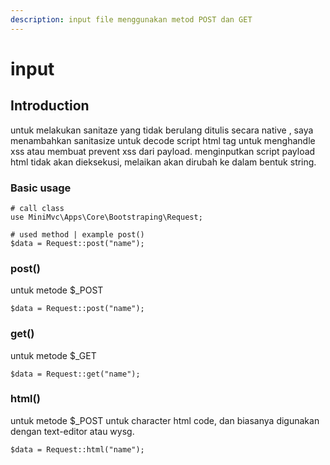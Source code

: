 ```yaml
---
description: input file menggunakan metod POST dan GET
---
```


# input

## Introduction

untuk melakukan sanitaze yang tidak berulang ditulis secara native , saya menambahkan sanitasize untuk decode script html tag untuk menghandle xss atau membuat prevent xss dari payload. menginputkan script payload html tidak akan dieksekusi, melaikan akan dirubah ke dalam bentuk string.

### Basic usage

```
# call class
use MiniMvc\Apps\Core\Bootstraping\Request;

# used method | example post()
$data = Request::post("name");
```

### post()

untuk metode $\_POST

```
$data = Request::post("name");
```



### get()

untuk metode $\_GET

```
$data = Request::get("name");
```

### html()

untuk metode $\_POST untuk character html code, dan biasanya digunakan dengan text-editor atau wysg.

```
$data = Request::html("name");
```

